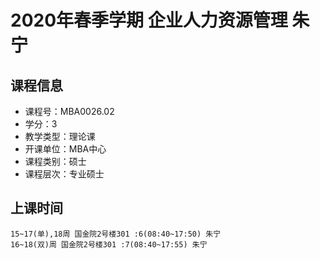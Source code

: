 # 2020年春季学期 企业人力资源管理 朱宁






## 课程信息

- 课程号：MBA0026.02
- 学分：3
- 教学类型：理论课
- 开课单位：MBA中心
- 课程类别：硕士
- 课程层次：专业硕士

## 上课时间

```
15~17(单),18周 国金院2号楼301 :6(08:40~17:50) 朱宁
16~18(双)周 国金院2号楼301 :7(08:40~17:55) 朱宁
```

